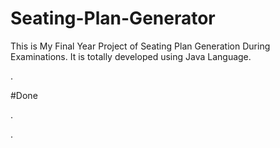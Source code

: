 # Seating-Plan-Generator

This is My Final Year Project of Seating Plan Generation During Examinations. It is totally developed using Java Language.














































































































































































.





















































#Done










































































































.




































































































































































































































































































































































































































































































.








































